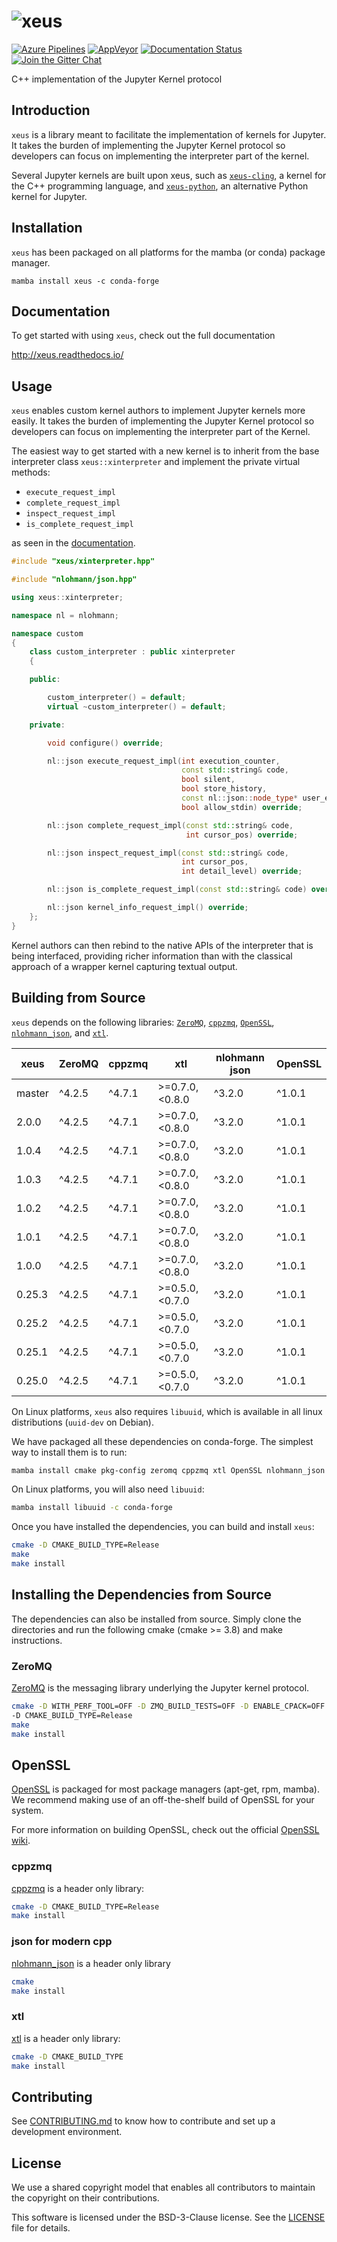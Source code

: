 # ![xeus](docs/source/xeus.svg)
[![Azure Pipelines](https://dev.azure.com/jupyter-xeus/jupyter-xeus/_apis/build/status/jupyter-xeus.xeus?branchName=master)](https://dev.azure.com/jupyter-xeus/jupyter-xeus/_build/latest?definitionId=1&branchName=master)
[![AppVeyor](https://ci.appveyor.com/api/projects/status/hit9rhq3e09m2qwg?svg=true)](https://ci.appveyor.com/project/jupyter-xeus/xeus)
[![Documentation Status](http://readthedocs.org/projects/xeus/badge/?version=latest)](https://xeus.readthedocs.io/en/latest/?badge=latest)
[![Join the Gitter Chat](https://badges.gitter.im/Join%20Chat.svg)](https://gitter.im/QuantStack/Lobby?utm_source=badge&utm_medium=badge&utm_campaign=pr-badge&utm_content=badge)

C++ implementation of the Jupyter Kernel protocol

## Introduction

`xeus` is a library meant to facilitate the implementation of kernels for Jupyter. It takes the
burden of implementing the Jupyter Kernel protocol so developers can focus on implementing the
interpreter part of the kernel.

Several Jupyter kernels are built upon xeus, such as [`xeus-cling`](https://github.com/jupyter-xeus/xeus-cling),
a kernel for the C++ programming language, and [`xeus-python`](https://github.com/jupyter-xeus/xeus-python), an alternative Python kernel for Jupyter.

## Installation

`xeus` has been packaged on all platforms for the mamba (or conda) package manager.

```
mamba install xeus -c conda-forge
```

## Documentation

To get started with using `xeus`, check out the full documentation

http://xeus.readthedocs.io/

## Usage

`xeus` enables custom kernel authors to implement Jupyter kernels more easily. It takes the burden of implementing the Jupyter Kernel protocol so developers can focus on implementing the interpreter part of the Kernel.

The easiest way to get started with a new kernel is to inherit from the base interpreter class `xeus::xinterpreter` and implement the private virtual methods:

- `execute_request_impl`
- `complete_request_impl`
- `inspect_request_impl`
- `is_complete_request_impl`

as seen in the [documentation](http://xeus.readthedocs.io/).


```cpp
#include "xeus/xinterpreter.hpp"

#include "nlohmann/json.hpp"

using xeus::xinterpreter;

namespace nl = nlohmann;

namespace custom
{
    class custom_interpreter : public xinterpreter
    {

    public:

        custom_interpreter() = default;
        virtual ~custom_interpreter() = default;

    private:

        void configure() override;

        nl::json execute_request_impl(int execution_counter,
                                      const std::string& code,
                                      bool silent,
                                      bool store_history,
                                      const nl::json::node_type* user_expressions,
                                      bool allow_stdin) override;

        nl::json complete_request_impl(const std::string& code,
                                       int cursor_pos) override;

        nl::json inspect_request_impl(const std::string& code,
                                      int cursor_pos,
                                      int detail_level) override;

        nl::json is_complete_request_impl(const std::string& code) override;

        nl::json kernel_info_request_impl() override;
    };
}
```

Kernel authors can then rebind to the native APIs of the interpreter that is being interfaced, providing richer information than with the classical approach of a wrapper kernel capturing textual output.

## Building from Source

`xeus` depends on the following libraries: [`ZeroMQ`](https://github.com/zeromq/libzmq),
[`cppzmq`](https://github.com/zeromq/cppzmq), [`OpenSSL`](https://github.com/openssl/openssl),
[`nlohmann_json`](https://github.com/nlohmann/json), and [`xtl`](https://github.com/xtensor-stack/xtl).

|  xeus   | ZeroMQ  | cppzmq  |   xtl          | nlohmann json | OpenSSL |
|---------|---------|---------|----------------|---------------|---------|
| master  |  ^4.2.5 |  ^4.7.1 | >=0.7.0,<0.8.0 |      ^3.2.0   |  ^1.0.1 |
| 2.0.0   |  ^4.2.5 |  ^4.7.1 | >=0.7.0,<0.8.0 |      ^3.2.0   |  ^1.0.1 |
| 1.0.4   |  ^4.2.5 |  ^4.7.1 | >=0.7.0,<0.8.0 |      ^3.2.0   |  ^1.0.1 |
| 1.0.3   |  ^4.2.5 |  ^4.7.1 | >=0.7.0,<0.8.0 |      ^3.2.0   |  ^1.0.1 |
| 1.0.2   |  ^4.2.5 |  ^4.7.1 | >=0.7.0,<0.8.0 |      ^3.2.0   |  ^1.0.1 |
| 1.0.1   |  ^4.2.5 |  ^4.7.1 | >=0.7.0,<0.8.0 |      ^3.2.0   |  ^1.0.1 |
| 1.0.0   |  ^4.2.5 |  ^4.7.1 | >=0.7.0,<0.8.0 |      ^3.2.0   |  ^1.0.1 |
| 0.25.3  |  ^4.2.5 |  ^4.7.1 | >=0.5.0,<0.7.0 |      ^3.2.0   |  ^1.0.1 |
| 0.25.2  |  ^4.2.5 |  ^4.7.1 | >=0.5.0,<0.7.0 |      ^3.2.0   |  ^1.0.1 |
| 0.25.1  |  ^4.2.5 |  ^4.7.1 | >=0.5.0,<0.7.0 |      ^3.2.0   |  ^1.0.1 |
| 0.25.0  |  ^4.2.5 |  ^4.7.1 | >=0.5.0,<0.7.0 |      ^3.2.0   |  ^1.0.1 |

On Linux platforms, `xeus` also requires `libuuid`, which is available in all linux distributions (`uuid-dev` on Debian).

We have packaged all these dependencies on conda-forge. The simplest way to install them is to run:

```bash
mamba install cmake pkg-config zeromq cppzmq xtl OpenSSL nlohmann_json -c conda-forge
```

On Linux platforms, you will also need `libuuid`:

```bash
mamba install libuuid -c conda-forge
```

Once you have installed the dependencies, you can build and install `xeus`:

```bash
cmake -D CMAKE_BUILD_TYPE=Release
make
make install
```

## Installing the Dependencies from Source

The dependencies can also be installed from source. Simply clone the directories and run the following cmake (cmake >= 3.8)  and make instructions.

### ZeroMQ

[ZeroMQ](https://github.com/zeromq/libzmq) is the messaging library underlying the Jupyter kernel protocol.

```bash
cmake -D WITH_PERF_TOOL=OFF -D ZMQ_BUILD_TESTS=OFF -D ENABLE_CPACK=OFF
-D CMAKE_BUILD_TYPE=Release
make
make install
```

## OpenSSL

[OpenSSL](https://www.openssl.org/) is packaged for most package managers (apt-get, rpm, mamba).
We recommend making use of an off-the-shelf build of OpenSSL for your system.

For more information on building OpenSSL, check out the official [OpenSSL wiki](https://wiki.openssl.org/index.php/Compilation_and_Installation).

### cppzmq

[cppzmq](https://github.com/zeromq/cppzmq) is a header only library:

```bash
cmake -D CMAKE_BUILD_TYPE=Release
make install
```

### json for modern cpp

[nlohmann_json](https://github.com/nlohmann/json) is a header only library

```bash
cmake
make install
```

### xtl

[xtl](https://github.com/xtensor-stack/xtl) is a header only library:

```bash
cmake -D CMAKE_BUILD_TYPE
make install
```

## Contributing

See [CONTRIBUTING.md](./CONTRIBUTING.md) to know how to contribute and set up a development environment.

## License

We use a shared copyright model that enables all contributors to maintain the
copyright on their contributions.

This software is licensed under the BSD-3-Clause license. See the [LICENSE](LICENSE) file for details.
